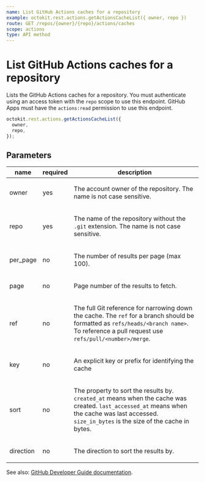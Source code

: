 ```yaml
---
name: List GitHub Actions caches for a repository
example: octokit.rest.actions.getActionsCacheList({ owner, repo })
route: GET /repos/{owner}/{repo}/actions/caches
scope: actions
type: API method
---
```


# List GitHub Actions caches for a repository

Lists the GitHub Actions caches for a repository.
You must authenticate using an access token with the `repo` scope to use this endpoint.
GitHub Apps must have the `actions:read` permission to use this endpoint.

```js
octokit.rest.actions.getActionsCacheList({
  owner,
  repo,
});
```

## Parameters

<table>
  <thead>
    <tr>
      <th>name</th>
      <th>required</th>
      <th>description</th>
    </tr>
  </thead>
  <tbody>
    <tr><td>owner</td><td>yes</td><td>

The account owner of the repository. The name is not case sensitive.

</td></tr>
<tr><td>repo</td><td>yes</td><td>

The name of the repository without the `.git` extension. The name is not case sensitive.

</td></tr>
<tr><td>per_page</td><td>no</td><td>

The number of results per page (max 100).

</td></tr>
<tr><td>page</td><td>no</td><td>

Page number of the results to fetch.

</td></tr>
<tr><td>ref</td><td>no</td><td>

The full Git reference for narrowing down the cache. The `ref` for a branch should be formatted as `refs/heads/<branch name>`. To reference a pull request use `refs/pull/<number>/merge`.

</td></tr>
<tr><td>key</td><td>no</td><td>

An explicit key or prefix for identifying the cache

</td></tr>
<tr><td>sort</td><td>no</td><td>

The property to sort the results by. `created_at` means when the cache was created. `last_accessed_at` means when the cache was last accessed. `size_in_bytes` is the size of the cache in bytes.

</td></tr>
<tr><td>direction</td><td>no</td><td>

The direction to sort the results by.

</td></tr>
  </tbody>
</table>

See also: [GitHub Developer Guide documentation](https://docs.github.com/rest/actions/cache#list-github-actions-caches-for-a-repository).
